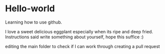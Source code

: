 # Hello-world
Learning how to use github.

I love a sweet delicious eggplant especially when its ripe and deep fried. Instructions said write something about yourself, hope this suffice :)

editing the main folder to check if I can work through creating a pull request
